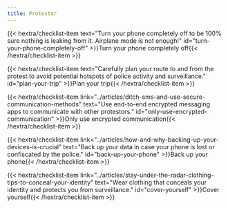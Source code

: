 ```yaml
---
title: Protestor
---
```

{{< hextra/checklist-item text="Turn your phone completely off to be 100% sure nothing is leaking from it. Airplane mode is not enough!" id="turn-your-phone-completely-off" >}}Turn your phone completely off{{< /hextra/checklist-item >}}

{{< hextra/checklist-item text="Carefully plan your route to and from the protest to avoid potential hotspots of police activity and surveillance." id="plan-your-trip" >}}Plan your trip{{< /hextra/checklist-item >}}

{{< hextra/checklist-item link="../articles/ditch-sms-and-use-secure-communication-methods" text="Use end-to-end encrypted messaging apps to communicate with other protestors." id="only-use-encrypted-communication" >}}Only use encrypted communication{{< /hextra/checklist-item >}}

{{< hextra/checklist-item link="../articles/how-and-why-backing-up-your-devices-is-crucial" text="Back up your data in case your phone is lost or confiscated by the police." id="back-up-your-phone" >}}Back up your phone{{< /hextra/checklist-item >}}

{{< hextra/checklist-item link="../articles/stay-under-the-radar-clothing-tips-to-conceal-your-identity" text="Wear clothing that conceals your identity and protects you from surveillance." id="cover-yourself" >}}Cover yourself{{< /hextra/checklist-item >}}